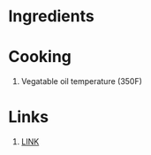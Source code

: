 # Ingredients

# Cooking

1. Vegatable oil temperature (350F)

# Links

1. [LINK](https://www.epicurious.com/expert-advice/how-to-make-lumpia-article)
